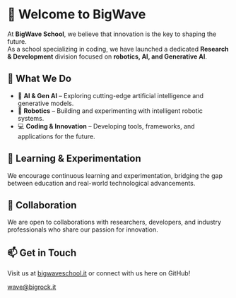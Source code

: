 # 🌊 Welcome to BigWave

At **BigWave School**, we believe that innovation is the key to shaping the future.  
As a school specializing in coding, we have launched a dedicated **Research & Development** division focused on **robotics, AI, and Generative AI**.  

## 🚀 What We Do  
- 🔹 **AI & Gen AI** – Exploring cutting-edge artificial intelligence and generative models.  
- 🤖 **Robotics** – Building and experimenting with intelligent robotic systems.  
- 💻 **Coding & Innovation** – Developing tools, frameworks, and applications for the future.  

## 🌱 Learning & Experimentation  
We encourage continuous learning and experimentation, bridging the gap between education and real-world technological advancements.  

## 🤝 Collaboration  
We are open to collaborations with researchers, developers, and industry professionals who share our passion for innovation.  

## 📫 Get in Touch  
Visit us at [bigwaveschool.it](https://bigwaveschool.it/) or connect with us here on GitHub!

[wave@bigrock.it](mailto:wave@bigwave.it)
